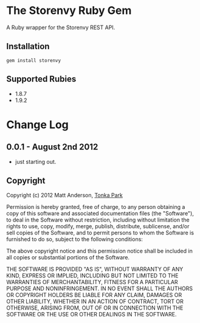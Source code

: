 The Storenvy Ruby Gem
====================
A Ruby wrapper for the Storenvy REST API.


Installation
------------
    gem install storenvy
    

Supported Rubies
----------------
 * 1.8.7
 * 1.9.2


Change Log
==========

0.0.1 - August 2nd 2012
--------------
* just starting out.



Copyright
---------
Copyright (c) 2012 Matt Anderson, [Tonka Park](http://tonkapark.com)

Permission is hereby granted, free of charge, to any person obtaining a copy of this software and associated documentation files (the "Software"), to deal in the Software without restriction, including without limitation the rights to use, copy, modify, merge, publish, distribute, sublicense, and/or sell copies of the Software, and to permit persons to whom the Software is furnished to do so, subject to the following conditions:

The above copyright notice and this permission notice shall be included in all copies or substantial portions of the Software.

THE SOFTWARE IS PROVIDED "AS IS", WITHOUT WARRANTY OF ANY KIND, EXPRESS OR IMPLIED, INCLUDING BUT NOT LIMITED TO THE WARRANTIES OF MERCHANTABILITY, FITNESS FOR A PARTICULAR PURPOSE AND NONINFRINGEMENT. IN NO EVENT SHALL THE AUTHORS OR COPYRIGHT HOLDERS BE LIABLE FOR ANY CLAIM, DAMAGES OR OTHER LIABILITY, WHETHER IN AN ACTION OF CONTRACT, TORT OR OTHERWISE, ARISING FROM, OUT OF OR IN CONNECTION WITH THE SOFTWARE OR THE USE OR OTHER DEALINGS IN THE SOFTWARE.